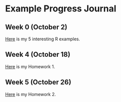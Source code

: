 # Example  Progress Journal
## Week 0 (October 2)
[Here](Files/interesting_examples.html ) is my 5 interesting R examples.

## Week 4 (October 18)
[Here](Files/Homework1.html ) is my Homework 1.

## Week 5 (October 26)
[Here](Files/Homework2.html ) is my Homework 2.
